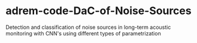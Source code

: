 # adrem-code-DaC-of-Noise-Sources
Detection and classification of noise sources in long-term acoustic monitoring with CNN's using different types of parametrization
